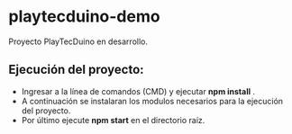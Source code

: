 # playtecduino-demo
Proyecto PlayTecDuino en desarrollo.
## Ejecución del proyecto:
- Ingresar a la línea de comandos (CMD) y ejecutar **npm install** .
- A continuación se instalaran los modulos necesarios para la ejecución del proyecto.
- Por último ejecute **npm start** en el directorio raíz.
